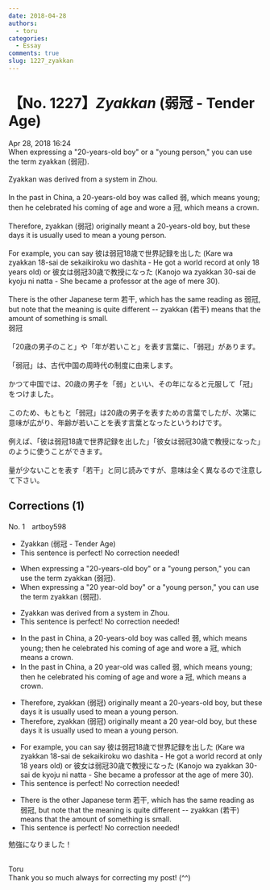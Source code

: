 ```yaml
---
date: 2018-04-28
authors:
  - toru
categories:
  - Essay
comments: true
slug: 1227_zyakkan
---
```


# 【No. 1227】<strong><em>Zyakkan</strong></em> (弱冠 - Tender Age)
<div class="date">Apr 28, 2018 16:24</div>
<div id="post"><div id="body_show_ori">
When expressing a "20-years-old boy" or a "young person," you can use the term zyakkan (弱冠).<br/><br/>Zyakkan was derived from a system in Zhou.<br/><br/>In the past in China, a 20-years-old boy was called 弱, which means young; then he celebrated his coming of age and wore a 冠, which means a crown.<br/><br/>Therefore, zyakkan (弱冠) originally meant a 20-years-old boy, but these days it is usually used to mean a young person.<br/><br/>For example, you can say 彼は弱冠18歳で世界記録を出した (Kare wa zyakkan 18-sai de sekaikiroku wo dashita - He got a world record at only 18 years old) or 彼女は弱冠30歳で教授になった (Kanojo wa zyakkan 30-sai de kyoju ni natta - She became a professor at the age of mere 30).<br/><br/>There is the other Japanese term 若干, which has the same reading as 弱冠, but note that the meaning is quite different -- zyakkan (若干) means that the amount of something is small.
</div></div>

<!-- more -->

<div id="post_ja"><div id="body_show_mo">
弱冠<br/><br/>「20歳の男子のこと」や「年が若いこと」を表す言葉に、「弱冠」があります。<br/><br/>「弱冠」は、古代中国の周時代の制度に由来します。<br/><br/>かつて中国では、20歳の男子を「弱」といい、その年になると元服して「冠」をつけました。<br/><br/>このため、もともと「弱冠」は20歳の男子を表すための言葉でしたが、次第に意味が広がり、年齢が若いことを表す言葉となったというわけです。<br/><br/>例えば、「彼は弱冠18歳で世界記録を出した」「彼女は弱冠30歳で教授になった」のように使うことができます。<br/><br/>量が少ないことを表す「若干」と同じ読みですが、意味は全く異なるので注意して下さい。
</div></div>

## Corrections (1)
<div id="block"><div class="first_name"> No. 1　<span class="just_name">artboy598</span></div><div id="block2">
<ul class="correction_field">
<li class="incorrect">Zyakkan (弱冠 - Tender Age)</li>
<li class="corrected perfect">This sentence is perfect! No correction needed!</li>
</ul>
<ul class="correction_field">
<li class="incorrect">When expressing a "20-years-old boy" or a "young person," you can use the term zyakkan (弱冠).</li>
<li class="corrected correct">
When expressing a "<span class="f_red">20 year-old</span> boy" or a "young person," you can use the term zyakkan (弱冠).
</li>
</ul>
<ul class="correction_field">
<li class="incorrect">Zyakkan was derived from a system in Zhou.</li>
<li class="corrected perfect">This sentence is perfect! No correction needed!</li>
</ul>
<ul class="correction_field">
<li class="incorrect">In the past in China, a 20-years-old boy was called 弱, which means young; then he celebrated his coming of age and wore a 冠, which means a crown.</li>
<li class="corrected correct">
In the past in China, a <span class="f_red">20 year-old</span> was called 弱, which means young; then he celebrated his coming of age and wore a 冠, which means a crown.
</li>
</ul>
<ul class="correction_field">
<li class="incorrect">Therefore, zyakkan (弱冠) originally meant a 20-years-old boy, but these days it is usually used to mean a young person.</li>
<li class="corrected correct">
Therefore, zyakkan (弱冠) originally meant a <span class="f_red">20 year-old boy</span>, but these days it is usually used to mean a young person.
</li>
</ul>
<ul class="correction_field">
<li class="incorrect">For example, you can say 彼は弱冠18歳で世界記録を出した (Kare wa zyakkan 18-sai de sekaikiroku wo dashita - He got a world record at only 18 years old) or 彼女は弱冠30歳で教授になった (Kanojo wa zyakkan 30-sai de kyoju ni natta - She became a professor at the age of mere 30).</li>
<li class="corrected perfect">This sentence is perfect! No correction needed!</li>
</ul>
<ul class="correction_field">
<li class="incorrect">There is the other Japanese term 若干, which has the same reading as 弱冠, but note that the meaning is quite different -- zyakkan (若干) means that the amount of something is small.</li>
<li class="corrected perfect">This sentence is perfect! No correction needed!</li>
</ul>
<p class="comment_small">
 勉強になりました！
 <br/>
 <br/>
</p>

</div><div class="name"><span class="just_name">Toru</span><br>
Thank you so much always for correcting my post! (^^)
</div>
</div>
